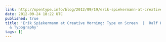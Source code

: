 ```yaml
---
link: http://opentype.info/blog/2012/09/19/erik-spiekermann-at-creative-morning-type-on-screen/
date: 2012-09-24 18:22 UTC
published: true
title: 'Erik Spiekermann at Creative Morning: Type on Screen  |  Ralf Herrmann: Wayfinding
  & Typography'
tags: []
---
```



